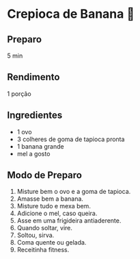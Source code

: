 # Crepioca de Banana :banana:

## Preparo

5 min

## Rendimento

1 porção

## Ingredientes

- 1 ovo
- 3 colheres de goma de tapioca pronta
- 1 banana grande
- mel a gosto

## Modo de Preparo

1. Misture bem o ovo e a goma de tapioca.
2. Amasse bem a banana.
3. Misture tudo e mexa bem.
4. Adicione o mel, caso queira.
5. Asse em uma frigideira antiaderente.
6. Quando soltar, vire.
7. Soltou, sirva.
8. Coma quente ou gelada.
9. Receitinha fitness.



